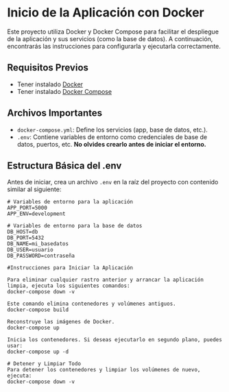 # Inicio de la Aplicación con Docker

Este proyecto utiliza Docker y Docker Compose para facilitar el despliegue de la aplicación y sus servicios (como la base de datos). A continuación, encontrarás las instrucciones para configurarla y ejecutarla correctamente.

## Requisitos Previos

- Tener instalado [Docker](https://www.docker.com/products/docker-desktop)
- Tener instalado [Docker Compose](https://docs.docker.com/compose/)

## Archivos Importantes

- `docker-compose.yml`: Define los servicios (app, base de datos, etc.).
- `.env`: Contiene variables de entorno como credenciales de base de datos, puertos, etc. **No olvides crearlo antes de iniciar el entorno.**

## Estructura Básica del .env

Antes de iniciar, crea un archivo `.env` en la raíz del proyecto con contenido similar al siguiente:

```env
# Variables de entorno para la aplicación
APP_PORT=5000
APP_ENV=development

# Variables de entorno para la base de datos
DB_HOST=db
DB_PORT=5432
DB_NAME=mi_basedatos
DB_USER=usuario
DB_PASSWORD=contraseña

#Instrucciones para Iniciar la Aplicación

Para eliminar cualquier rastro anterior y arrancar la aplicación limpia, ejecuta los siguientes comandos:
docker-compose down -v

Este comando elimina contenedores y volúmenes antiguos.
docker-compose build

Reconstruye las imágenes de Docker.
docker-compose up

Inicia los contenedores. Si deseas ejecutarlo en segundo plano, puedes usar:
docker-compose up -d

# Detener y Limpiar Todo
Para detener los contenedores y limpiar los volúmenes de nuevo, ejecuta:
docker-compose down -v
